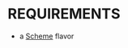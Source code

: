 # REQUIREMENTS

* a [Scheme](https://en.wikipedia.org/wiki/Category:Scheme_(programming_language)_implementations) flavor
